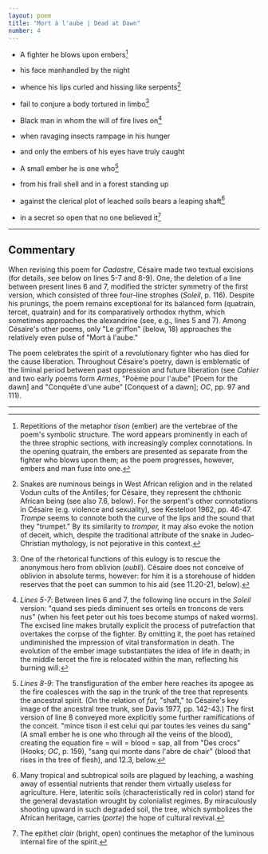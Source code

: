```yaml
---
layout: poem
title: "Mort à l'aube | Dead at Dawn"
number: 4
---
```



- A fighter he blows upon embers[^fn1]
- his face manhandled by the night
- whence his lips curled and hissing like serpents[^fn2]
- fail to conjure a body tortured in limbo[^fn3]

- Black man in whom the will of fire lives on[^fn4]
- when ravaging insects rampage in his hunger
- and only the embers of his eyes have truly caught

- A small ember he is one who[^fn5]
- from his frail shell and in a forest standing up
- against the clerical plot of leached soils bears a leaping shaft[^fn6]
- in a secret so open that no one believed it[^fn7]


---

## Commentary

When revising this poem for *Cadastre*, Césaire made two textual
excisions (for details, see below on lines 5-7 and 8-9). One, the
deletion of a line between present lines 6 and 7, modified the stricter
symmetry of the first version, which consisted of three four-line
strophes (*Soleil*, p. 116). Despite his prunings, the poem remains
exceptional for its balanced form (quatrain, tercet, quatrain) and for
its comparatively orthodox rhythm, which sometimes approaches the
alexandrine (see, e.g., lines 5 and 7). Among Césaire's other poems,
only "Le griffon" (below, 18) approaches the relatively even pulse of
"Mort à l'aube."

The poem celebrates the spirit of a revolutionary fighter who has died
for the cause liberation. Throughout Césaire's poetry, dawn is
emblematic of the liminal period between past oppression and future
liberation (see *Cahier* and two early poems form *Armes*, "Poème pour
l'aube" \[Poem for the dawn\] and "Conquête d'une aube" \[Conquest of a
dawn\]; *OC*, pp. 97 and 111).

---


[^fn1]: Repetitions of the metaphor *tison* (ember) are the vertebrae of the poem's symbolic structure. The word appears prominently in each of the three strophic sections, with increasingly complex connotations. In the opening quatrain, the embers are presented as separate from the fighter who blows upon them; as the poem progresses, however, embers and man fuse into one. 
  
[^fn2]: Snakes are numinous beings in West African religion and in the related Vodun cults of the Antilles; for Césaire, they represent the chthonic African being (see also 7.6, below). For the serpent's other connotations in Césaire (e.g. violence and sexuality), see Kesteloot 1962, pp. 46-47. *Trompe* seems to connote both the curve of the lips and the sound that they "trumpet." By its similarity to *tromper,* it may also evoke the notion of deceit, which, despite the traditional attribute of the snake in Judeo-Christian mythology, is not pejorative in this context. 
  
[^fn3]: One of the rhetorical functions of this eulogy is to rescue the anonymous hero from oblivion (*oubli*). Césaire does not conceive of oblivion in absolute terms, however: for him it is a storehouse of hidden reserves that the poet can summon to his aid (see 11.20-21, below). 
  
[^fn4]: *Lines 5-7*: Between lines 6 and 7, the following line occurs in the *Soleil* version: "quand ses pieds diminuent ses orteils en troncons de vers nus" (when his feet peter out his toes become stumps of naked worms). The excised line makes brutally explicit the process of putrefaction that overtakes the corpse of the fighter. By omitting it, the poet has retained undiminished the impression of vital transformation in death. The evolution of the ember image substantiates the idea of life in death; in the middle tercet the fire is relocated within the man, reflecting his burning will. 
  
[^fn5]: *Lines 8-9*: The transfiguration of the ember here reaches its apogee as the fire coalesces with the sap in the trunk of the tree that represents the ancestral spirit. (On the relation of *fut*, "shaft," to Césaire's key image of the ancestral tree trunk, see Davis 1977, pp. 142-43.) The first version of line 8 conveyed more explicitly some further ramifications of the conceit. "mince tison il est celui qui par toutes les veines du sang" (A small ember he is one who through all the veins of the blood), creating the equation fire = will = blood = sap, all from "Des crocs" (Hooks; *OC*, p. 159), "sang qui monte dans l'abre de chair" (blood that rises in the tree of flesh), and 12.3, below. 
  
[^fn6]: Many tropical and subtropical soils are plagued by leaching, a washing away of essential nutrients that render them virtually useless for agriculture. Here, lateritic soils (characteristically red in color) stand for the general devastation wrought by colonialist regimes. By miraculously shooting upward in such degraded soil, the tree, which symbolizes the African heritage, carries (*porte*) the hope of cultural revival. 
  
[^fn7]: The epithet *clair* (bright, open) continues the metaphor of the luminous internal fire of the spirit. 